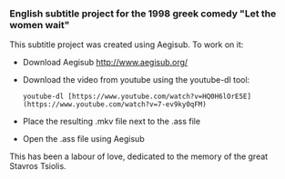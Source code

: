 ### English subtitle project for the 1998 greek comedy "Let the women wait"

This subtitle project was created using Aegisub. To work on it:

* Download Aegisub http://www.aegisub.org/
* Download the video from youtube using the youtube-dl tool:

    ```
    youtube-dl [https://www.youtube.com/watch?v=HQ0H6lOrE5E](https://www.youtube.com/watch?v=7-ev9ky0qFM)
    ```

* Place the resulting .mkv file next to the .ass file
* Open the .ass file using Aegisub

This has been a labour of love, dedicated to the memory of the great Stavros Tsiolis.
